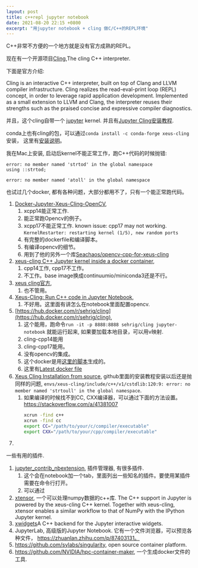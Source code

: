 ```yaml
---
layout: post
title: c++repl jupyter notebook
date: 2021-08-20 22:15 +0800
excerpt: "用jupyter notebook + cling 做C/C++的REPL环境"
---
```

C++非常不方便的一个地方就是没有官方成熟的REPL。

现在有一个开源项目[Cling](https://github.com/root-project/cling),The cling C++ interpreter.

下面是官方介绍:

Cling is an interactive C++ interpreter, built on top of Clang and LLVM compiler infrastructure. Cling realizes the read-eval-print loop (REPL) concept, in order to leverage rapid application development. Implemented as a small extension to LLVM and Clang, the interpreter reuses their strengths such as the praised concise and expressive compiler diagnostics.

并且，这个cling自带一个 [jupyter](http://jupyter.org/) kernel. 并且有[Jupyter Cling安装教程](https://github.com/root-project/cling/tree/master/tools/Jupyter).

conda上也有cling的包，可以通过`conda install -c conda-forge xeus-cling` 安装， 这里有[安装说明](https://xeus-cling.readthedocs.io/en/latest/installation.html#using-the-conda-forge-package)。

我在Mac上安装, 启动后kernel不能正常工作，跑C++代码的时候抛错:

~~~
error: no member named 'strtod' in the global namespace
using ::strtod;

error: no member named 'atoll' in the global namespace
~~~

也试过几个docker, 都有各种问题，大部分都用不了，只有一个能正常跑代码。
1. [Docker-Jupyter-Xeus-Cling-OpenCV](https://github.com/Seachaos/docker-python-xeus-cling),
   1. xcpp14能正常工作.
   2. 能正常跑Opencv的例子。
   3. xcpp17不能正常工作. known issue: cpp17 may not working. `KernelRestarter: restarting kernel (1/5), new random ports`
   4. 有完整的dockerfile和编译脚本。
   5. 有编译opencv的细节。
   6. 用到了他的另外一个库[Seachaos/opencv-cpp-for-xeus-cling](https://github.com/Seachaos/opencv-cpp-for-xeus-cling)
2. [xeus-cling C++ Jupyter kernel inside a docker container](https://gist.github.com/dsuess/059b86ea55d639bb99175c9a8cd2ca3e),
   1. cpp14工作, cpp17不工作。
   2. 不工作。base image换成continuumio/miniconda3还是不行。
3. [xeus cling官方](https://xeus-cling.readthedocs.io/en/latest/installation.html#using-the-conda-forge-package),
   1. 也不管用。
4. [Xeus-Cling: Run C++ code in Jupyter Notebook](https://learnopencv.com/xeus-cling-run-c-code-in-jupyter-notebook/),
   1. 不好用。这里面有讲怎么在notebook里面配置opencv.
5. [https://hub.docker.com/r/sehrig/cling](https://hub.docker.com/r/sehrig/cling),
   1. 这个能用，跑命令`run -it -p 8888:8888 sehrig/cling jupyter-notebook` 就能运行起来, 如果要加载本地目录，可以用v映射.
   2. cling-cpp14能用
   3. cling-cpp17能用。
   4. 没有opencv的集成。
   5. 这个docker是用[这里的脚本](https://github.com/ComputationalRadiationPhysics/xeus-cling-cuda-container)生成的。
   6. 这里有[Latest docker file](https://hub.docker.com/layers/sehrig/cling/latest/images/sha256-cb6a7e78362355b6a665aeacfefff90257ffe12a3174fa678688d74663e12e4c?context=explore)
6. [Xeus Cling Installation from source](https://github.com/jupyter-xeus/xeus-cling/), github里面的安装教程安装以后还是抛同样的问题, `envs/xeus-cling/include/c++/v1/cstdlib:120:9: error: no member named 'strtoull' in the global namespace`.
   1.  如果编译的时候找不到CC, CXX编译器，可以通过下面的方法设置。https://stackoverflow.com/a/41381007
   		~~~sh
   		xcrun -find c++
		xcrun -find cc
		export CC="/path/to/your/c/compiler/executable"
		export CXX="/path/to/your/cpp/compiler/executable"
   		~~~
1.


一些有用的插件.
   1. [jupyter_contrib_nbextension](https://github.com/ipython-contrib/jupyter_contrib_nbextensions), 插件管理器, 有很多插件.
      1. 这个会在notebook加一个tab，里面列出一些知名的插件。要使用某插件需要在命令行打开。
      2. 可以通过
   2. [xtensor](https://github.com/xtensor-stack/xtensor), 一个可以处理numpy数据的c++库. The C++ support in Jupyter is powered by the xeus-cling C++ kernel. Together with xeus-cling, xtensor enables a similar workflow to that of NumPy with the IPython Jupyter kernel.
   3. [xwidgets](https://github.com/QuantStack/xwidgets/)A C++ backend for the Jupyter interactive widgets.
   4. JupyterLab, 高级版的Jupyter Notebook. 它有一个文件浏览器，可以预览各种文件， https://zhuanlan.zhihu.com/p/87403131。
   5.  https://github.com/sylabs/singularity, open source container platform.
   6.  https://github.com/NVIDIA/hpc-container-maker, 一个生成docker文件的工具.
